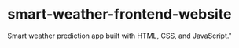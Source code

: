 # smart-weather-frontend-website
Smart weather prediction app built with HTML, CSS, and JavaScript."
